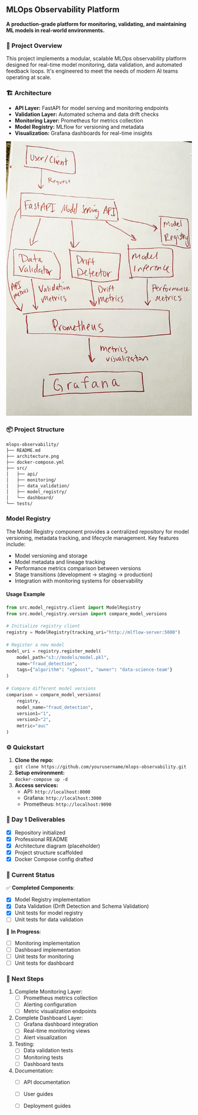 ## MLOps Observability Platform

**A production-grade platform for monitoring, validating, and maintaining ML models in real-world environments.**

### 🚀 Project Overview

This project implements a modular, scalable MLOps observability platform designed for real-time model monitoring, data validation, and automated feedback loops. It's engineered to meet the needs of modern AI teams operating at scale.

### 🏗️ Architecture

- **API Layer:** FastAPI for model serving and monitoring endpoints
- **Validation Layer:** Automated schema and data drift checks
- **Monitoring Layer:** Prometheus for metrics collection
- **Model Registry:** MLflow for versioning and metadata
- **Visualization:** Grafana dashboards for real-time insights

![Architecture Diagram](architecture.png)

### 📦 Project Structure

```
mlops-observability/
├── README.md
├── architecture.png
├── docker-compose.yml
├── src/
│   ├── api/
│   ├── monitoring/
│   ├── data_validation/
│   ├── model_registry/
│   └── dashboard/
└── tests/
```

### Model Registry

The Model Registry component provides a centralized repository for model versioning, metadata tracking, and lifecycle management. Key features include:

- Model versioning and storage
- Model metadata and lineage tracking
- Performance metrics comparison between versions
- Stage transitions (development → staging → production)
- Integration with monitoring systems for observability

#### Usage Example

```python
from src.model_registry.client import ModelRegistry
from src.model_registry.version import compare_model_versions

# Initialize registry client
registry = ModelRegistry(tracking_uri="http://mlflow-server:5000")

# Register a new model
model_uri = registry.register_model(
    model_path="s3://models/model.pkl",
    name="fraud_detection",
    tags={"algorithm": "xgboost", "owner": "data-science-team"}
)

# Compare different model versions
comparison = compare_model_versions(
    registry,
    model_name="fraud_detection",
    version1="1",
    version2="2",
    metric="auc"
)
```

### ⚙️ Quickstart

1. **Clone the repo:**  
   `git clone https://github.com/yourusername/mlops-observability.git`
2. **Setup environment:**  
   `docker-compose up -d`
3. **Access services:**  
   - API: `http://localhost:8000`
   - Grafana: `http://localhost:3000`
   - Prometheus: `http://localhost:9090`

### 📝 Day 1 Deliverables

- [x] Repository initialized
- [x] Professional README
- [x] Architecture diagram (placeholder)
- [x] Project structure scaffolded
- [x] Docker Compose config drafted

### 📝 Current Status

✅ **Completed Components**:
- [x] Model Registry implementation
- [x] Data Validation (Drift Detection and Schema Validation)
- [x] Unit tests for model registry
- [ ] Unit tests for data validation

🚧 **In Progress**:
- [ ] Monitoring implementation
- [ ] Dashboard implementation
- [ ] Unit tests for monitoring
- [ ] Unit tests for dashboard

### 📝 Next Steps

1. Complete Monitoring Layer:
   - [ ] Prometheus metrics collection
   - [ ] Alerting configuration
   - [ ] Metric visualization endpoints

2. Complete Dashboard Layer:
   - [ ] Grafana dashboard integration
   - [ ] Real-time monitoring views
   - [ ] Alert visualization

3. Testing:
   - [ ] Data validation tests
   - [ ] Monitoring tests
   - [ ] Dashboard tests

4. Documentation:
   - [ ] API documentation
   - [ ] User guides
   - [ ] Deployment guides

